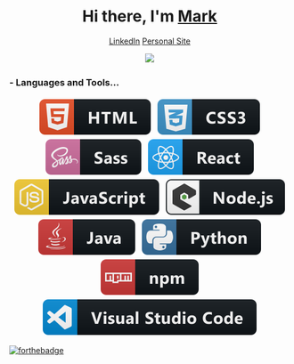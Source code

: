 <div align="center">
   <h1>Hi there, I'm <a href="https://www.markartishuk.com/">Mark</a>
</div>
<p align="center">
    <a href="https://www.linkedin.com/in/mark-artishuk/">LinkedIn</a>
    <a href="https://www.markartishuk.com/">Personal Site</a>
</p>

<div align="center">
   <img src="https://github-readme-stats.vercel.app/api?username=artish1&theme=prussian">
</div>

### - Languages and Tools...

<p align="center" style="margin-bottom: 15px;">
 <img src="./svgs/html.svg" alt="HTML" style="vertical-align:top; margin:4px">
 <img src="./svgs/css3.svg" alt="CSS" style="vertical-align:top; margin:4px">
 <img src="./svgs/sass.svg" alt="SASS" style="vertical-align:top; margin:4px">
 <img src="./svgs/react.svg" alt="React" style="vertical-align:top; margin:4px">
 <img src="./svgs/js.svg" alt="JavaScript" style="vertical-align:top; margin:4px">
 <img src="./svgs/nodejs_larger.svg" alt="NodeJS" style="vertical-align:top; margin:4px">
  <img src="./svgs/java.svg" alt="Java" style="vertical-align:top; margin:4px">
 <img src="./svgs/python.svg" alt="Python" style="vertical-align:top; margin:4px">
 <img src="./svgs/npm.svg" alt="Node Package Manager" style="vertical-align:top; margin:4px">
 <img src="./svgs/visualstudio_code.svg" alt="Visual Studio Code" style="vertical-align:top; margin:4px">
</p>

[![forthebadge](https://forthebadge.com/images/badges/60-percent-of-the-time-works-every-time.svg)](https://forthebadge.com)
